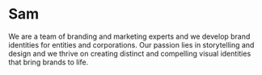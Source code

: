 # Sam
 We are a team of branding and marketing experts and we develop brand identities for entities and corporations. Our passion lies in storytelling and design and we thrive on creating distinct and compelling visual identities that bring brands to life. 
